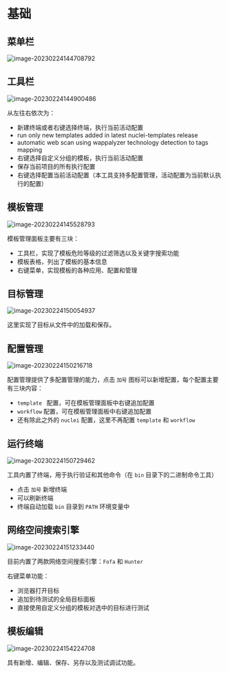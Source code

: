 # 基础

## 菜单栏

![image-20230224144708792](https://security-1254441333.cos.ap-guangzhou.myqcloud.com/knowledge-baseimage-20230224144708792.png)



## 工具栏

![image-20230224144900486](https://security-1254441333.cos.ap-guangzhou.myqcloud.com/knowledge-baseimage-20230224144900486.png)

从左往右依次为：

- 新建终端或者右键选择终端，执行当前活动配置
- run only new templates added in latest nuclei-templates release
- automatic web scan using wappalyzer technology detection to tags mapping
- 右键选择自定义分组的模板，执行当前活动配置
- 保存当前项目的所有执行配置
- 右键选择配置当前活动配置（本工具支持多配置管理，活动配置为当前默认执行的配置）



## 模板管理

![image-20230224145528793](https://security-1254441333.cos.ap-guangzhou.myqcloud.com/knowledge-baseimage-20230224145528793.png)

模板管理面板主要有三块：

- 工具栏，实现了模板危险等级的过滤筛选以及关键字搜索功能
- 模板表格，列出了模板的基本信息
- 右键菜单，实现模板的各种应用、配置和管理



## 目标管理

![image-20230224150054937](https://security-1254441333.cos.ap-guangzhou.myqcloud.com/knowledge-baseimage-20230224150054937.png)

这里实现了目标从文件中的加载和保存。





## 配置管理

![image-20230224150216718](https://security-1254441333.cos.ap-guangzhou.myqcloud.com/knowledge-baseimage-20230224150216718.png)

配置管理提供了多配置管理的能力，点击 `加号` 图标可以新增配置，每个配置主要有三块内容：

- `template ` 配置，可在模板管理面板中右键追加配置
- `workflow` 配置，可在模板管理面板中右键追加配置
- 还有除此之外的 `nuclei` 配置，这里不再配置 `template` 和 `workflow`



## 运行终端

![image-20230224150729462](https://security-1254441333.cos.ap-guangzhou.myqcloud.com/knowledge-baseimage-20230224150729462.png)

工具内置了终端，用于执行验证和其他命令（在 `bin` 目录下的二进制命令工具）

- 点击 `加号` 新增终端
- 可以刷新终端
- 终端自动加载 `bin` 目录到 `PATH` 环境变量中



## 网络空间搜索引擎

![image-20230224151233440](https://security-1254441333.cos.ap-guangzhou.myqcloud.com/knowledge-baseimage-20230224151233440.png)

目前内置了两款网络空间搜索引擎：`Fofa` 和 `Hunter`

右键菜单功能：

- 浏览器打开目标
- 追加到待测试的全局目标面板
- 直接使用自定义分组的模板对选中的目标进行测试



## 模板编辑

![image-20230224154224708](https://security-1254441333.cos.ap-guangzhou.myqcloud.com/knowledge-baseimage-20230224154224708.png)

具有新增、编辑、保存、另存以及测试调试功能。


